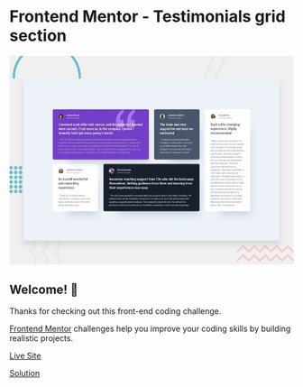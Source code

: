 # Frontend Mentor - Testimonials grid section

![Design preview for the Testimonials grid section coding challenge](./design/desktop-preview.jpg)

## Welcome! 👋

Thanks for checking out this front-end coding challenge.

[Frontend Mentor](https://www.frontendmentor.io) challenges help you improve your coding skills by building realistic projects.

[Live Site](https://lucianodlima.github.io/FrontendMentor-Testimonials-grid-section/)

[Solution](https://www.frontendmentor.io/solutions/responsive-testimonials-grid-sass-mobile-first-eFM_mGVLBu)
